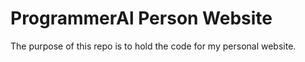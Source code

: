 # ProgrammerAl Person Website

The purpose of this repo is to hold the code for my personal website.

